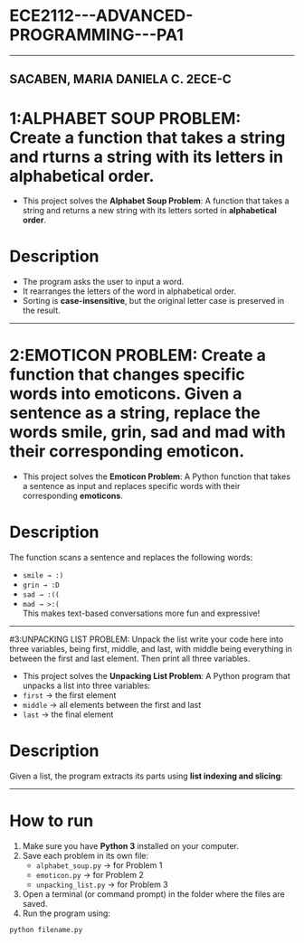# ECE2112---ADVANCED-PROGRAMMING---PA1
--------------------------------------
SACABEN, MARIA DANIELA C.
2ECE-C
-------------------------------------
# 1:ALPHABET SOUP PROBLEM: Create a function that takes a string and rturns a string with its letters in alphabetical order.
- This project solves the **Alphabet Soup Problem**:  A function that takes a string and returns a new string with its letters sorted in **alphabetical order**.  

# Description  
- The program asks the user to input a word.  
- It rearranges the letters of the word in alphabetical order.  
- Sorting is **case-insensitive**, but the original letter case is preserved in the result. 
-------------------------------------

# 2:EMOTICON PROBLEM: Create a function that changes specific words into emoticons. Given a sentence as a string, replace the words smile, grin, sad and mad with their corresponding emoticon.
- This project solves the **Emoticon Problem**: A Python function that takes a sentence as input and replaces specific words with their corresponding **emoticons**.  

# Description 
The function scans a sentence and replaces the following words:  

- `smile → :)`  
- `grin → :D`  
- `sad → :((`  
- `mad → >:(`  
This makes text-based conversations more fun and expressive! 

-----------------------------------------

#3:UNPACKING LIST PROBLEM: Unpack the list write your code here into three variables, being first, middle, and last, with middle being everything in between the first and last element. Then print all three variables.
- This project solves the **Unpacking List Problem**: A Python program that unpacks a list into three variables:  
- `first` → the first element  
- `middle` → all elements between the first and last  
- `last` → the final element

# Description
Given a list, the program extracts its parts using **list indexing and slicing**:  

-----------------------------------------------
# How to run
1. Make sure you have **Python 3** installed on your computer.  
2. Save each problem in its own file:  
   - `alphabet_soup.py` → for Problem 1  
   - `emoticon.py` → for Problem 2  
   - `unpacking_list.py` → for Problem 3  
3. Open a terminal (or command prompt) in the folder where the files are saved.  
4. Run the program using:  

```bash
python filename.py



